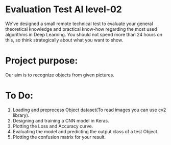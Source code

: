 # Evaluation Test AI level-02

We've designed a small remote technical test to evaluate your general theoretical knowledge and practical know-how regarding the most used algorithms in Deep Learning. You should not spend more than 24 hours on this, so think strategically about what you want to show.

# Project purpose:

Our aim is to recognize objects from given pictures.

# To Do:

1. Loading and preprocess Object dataset(To read images you can use cv2 library).
2. Designing and training a CNN model in Keras.
3. Plotting the Loss and Accuracy curve.
4. Evaluating the model and predicting the output class of a test Object.
5. Plotting the confusion matrix for your result.
